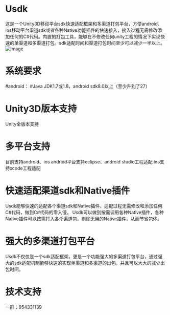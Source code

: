 # Usdk 
这是一个Unity3D移动平台sdk快速适配框架和多渠道打包平台，方便android、ios移动平台渠道sdk或者各种Native功能插件的快速接入，接入过程无需修改添加任何的C#代码。内置的打包工具，能够在不修改任何unity工程的情况下实现快速的单渠道和多渠道打包。sdk适配时间和渠道打包时间至少可以减少一半以上。
![image](https://github.com/honghuachen/Usdk/blob/master/doc/Usdk.png)

# 系统要求
#android：
#Java JDK1.7或1.8，android sdk8.0以上（至少升到了27）

# Unity3D版本支持
Unity全版本支持

# 多平台支持
目前支持android、ios
android平台支持eclipse、android studio工程适配
ios支持xcode工程适配

# 快速适配渠道sdk和Native插件
Usdk能够快速的适配各个渠道sdk和Native插件，适配过程无需修改和添加任何C#代码，做到C#代码的零入侵。
Usdk可以做到按需调用各种Native插件，各种Native插件可以按需打入各个渠道包，剔除无用的Native插件，从而节省包体。

# 强大的多渠道打包平台
Usdk不仅仅是一个sdk适配框架，更是一个功能强大的多渠道打包平台，通过强大的sdk适配机制能够快速的实现单渠道和多渠道的出包，并且可以大大的减少出包时间。

# 技术支持
一群：954331139
